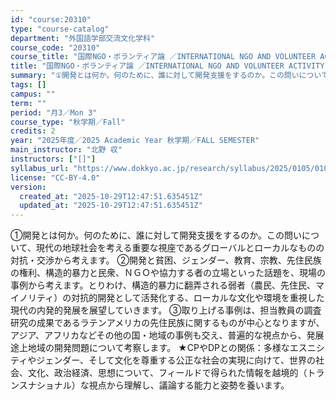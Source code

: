 ```yaml
---
id: "course:20310"
type: "course-catalog"
department: "外国語学部交流文化学科"
course_code: "20310"
course_title: "国際NGO・ボランティア論 ／INTERNATIONAL NGO AND VOLUNTEER ACTIVITY"
title: "国際NGO・ボランティア論 ／INTERNATIONAL NGO AND VOLUNTEER ACTIVITY"
summary: "①開発とは何か。何のために、誰に対して開発支援をするのか。この問いについて、現代の地球社会を考える重要な視座であるグローバルとローカルなものの対抗・交渉から考えます。 ②開発と貧困、ジェンダー、教育、宗教、先住民族の権利、構造的暴力と民衆、…"
tags: []
campus: ""
term: ""
period: "月3／Mon 3"
course_type: "秋学期／Fall"
credits: 2
year: "2025年度／2025 Academic Year 秋学期／FALL SEMESTER"
main_instructor: "北野 収"
instructors: ["[]"]
syllabus_url: "https://www.dokkyo.ac.jp/research/syllabus/2025/0105/0105_20310_ja_JP.html"
license: "CC-BY-4.0"
version:
  created_at: "2025-10-29T12:47:51.635451Z"
  updated_at: "2025-10-29T12:47:51.635451Z"
---
```

①開発とは何か。何のために、誰に対して開発支援をするのか。この問いについて、現代の地球社会を考える重要な視座であるグローバルとローカルなものの対抗・交渉から考えます。 ②開発と貧困、ジェンダー、教育、宗教、先住民族の権利、構造的暴力と民衆、ＮＧＯや協力する者の立場といった話題を、現場の事例から考えます。とりわけ、構造的暴力に翻弄される弱者（農民、先住民、マイノリティ）の対抗的開発として活発化する、ローカルな文化や環境を重視した現代の内発的発展を展望していきます。 ③取り上げる事例は、担当教員の調査研究の成果であるラテンアメリカの先住民族に関するものが中心となりますが、アジア、アフリカなどその他の国・地域の事例も交え、普遍的な視点から、発展途上地域の開発問題について考察します。 ★CPやDPとの関係：多様なエスニシティやジェンダー、そして文化を尊重する公正な社会の実現に向けて、世界の社会、文化、政治経済、思想について、フィールドで得られた情報を越境的（トランスナショナル）な視点から理解し、議論する能力と姿勢を養います。
